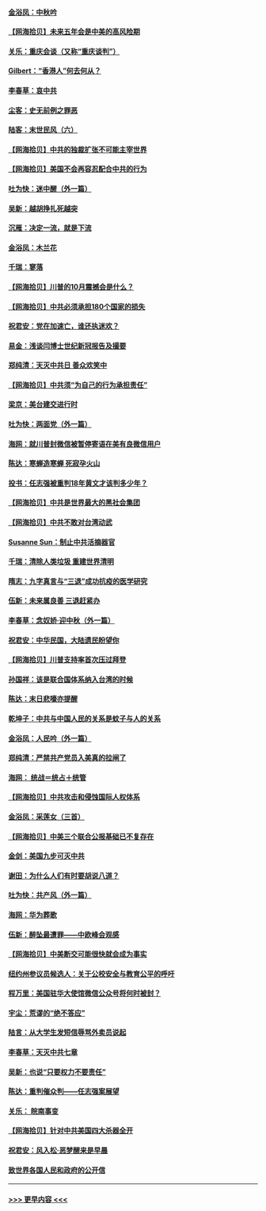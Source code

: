 #### [金浴凤：中秋吟](../pages/nsc993/n12441773.md?t=09301951) 
#### [【网海拾贝】未来五年会是中美的高风险期](../pages/nsc993/n12440760.md?t=09301951) 
#### [关乐：重庆会谈（又称“重庆谈判”）](../pages/nsc993/n12437525.md?t=09301951) 
#### [Gilbert：“香港人”何去何从？](../pages/nsc993/n12435894.md?t=09301951) 
#### [李春草：哀中共](../pages/nsc993/n12435874.md?t=09301951) 
#### [尘客：史无前例之罪恶](../pages/nsc993/n12435762.md?t=09301951) 
#### [陆客：末世民风（六）](../pages/nsc993/n12435354.md?t=09301951) 
#### [【网海拾贝】中共的独裁扩张不可能主宰世界](../pages/nsc993/n12435151.md?t=09301951) 
#### [【网海拾贝】美国不会再容忍配合中共的行为](../pages/nsc993/n12433808.md?t=09301951) 
#### [吐为快：迷中醒（外一篇）](../pages/nsc993/n12433585.md?t=09301951) 
#### [吴新：越胡挣扎死越突](../pages/nsc993/n12433562.md?t=09301951) 
#### [沉雁：决定一流，就是下流](../pages/nsc993/n12432128.md?t=09301951) 
#### [金浴凤：木兰花](../pages/nsc993/n12432124.md?t=09301951) 
#### [千瑞：寥落](../pages/nsc993/n12432071.md?t=09301951) 
#### [【网海拾贝】川普的10月震撼会是什么？](../pages/nsc993/n12431624.md?t=09301951) 
#### [【网海拾贝】中共必须承担180个国家的损失](../pages/nsc993/n12428893.md?t=09301951) 
#### [祝君安：党在加速亡，谁还执迷欢？](../pages/nsc993/n12428652.md?t=09301951) 
#### [易金：浅谈闫博士世纪新冠报告及撮要](../pages/nsc993/n12426822.md?t=09301951) 
#### [郑纯清：天灭中共日 善众欢笑中](../pages/nsc993/n12426784.md?t=09301951) 
#### [【网海拾贝】中共须“为自己的行为承担责任”](../pages/nsc993/n12426067.md?t=09301951) 
#### [梁京：美台建交进行时](../pages/nsc993/n12424066.md?t=09301951) 
#### [吐为快：两面党（外一篇）](../pages/nsc993/n12424043.md?t=09301951) 
#### [海网：就川普封微信被暂停寄语在美有良微信用户](../pages/nsc993/n12424021.md?t=09301951) 
#### [陈达：寒蝉造寒蝉 死寂孕火山](../pages/nsc993/n12423958.md?t=09301951) 
#### [投书：任志强被重判18年黄文才该判多少年？](../pages/nsc993/n12423672.md?t=09301951) 
#### [【网海拾贝】中共是世界最大的黑社会集团](../pages/nsc993/n12423543.md?t=09301951) 
#### [【网海拾贝】中共不敢对台湾动武](../pages/nsc993/n12421418.md?t=09301951) 
#### [Susanne Sun：制止中共活摘器官](../pages/nsc993/n12419654.md?t=09301951) 
#### [千瑞：清除人类垃圾 重建世界清明](../pages/nsc993/n12419414.md?t=09301951) 
#### [隋志：九字真言与“三退”成功抗疫的医学研究](../pages/nsc993/n12419248.md?t=09301951) 
#### [伍新：未来属良善 三退赶紧办](../pages/nsc993/n12418496.md?t=09301951) 
#### [李春草：念奴娇·迎中秋（外一篇）](../pages/nsc993/n12418465.md?t=09301951) 
#### [祝君安：中华民国，大陆遗民盼望你](../pages/nsc993/n12418089.md?t=09301951) 
#### [【网海拾贝】川普支持率首次压过拜登](../pages/nsc993/n12418050.md?t=09301951) 
#### [孙国祥：该是联合国体系纳入台湾的时候](../pages/nsc993/n12417369.md?t=09301951) 
#### [陈达：末日悲嚎亦提醒](../pages/nsc993/n12416736.md?t=09301951) 
#### [乾坤子：中共与中国人民的关系是蚊子与人的关系](../pages/nsc993/n12416632.md?t=09301951) 
#### [金浴凤：人民吟（外一篇）](../pages/nsc993/n12416567.md?t=09301951) 
#### [郑纯清：严禁共产党员入美真的拉闸了](../pages/nsc993/n12416550.md?t=09301951) 
#### [海网： 统战＝统占＋统管](../pages/nsc993/n12416404.md?t=09301951) 
#### [【网海拾贝】中共攻击和侵蚀国际人权体系](../pages/nsc993/n12416250.md?t=09301951) 
#### [金浴凤：采莲女（三首）](../pages/nsc993/n12415517.md?t=09301951) 
#### [【网海拾贝】中美三个联合公报基础已不复存在](../pages/nsc993/n12415054.md?t=09301951) 
#### [金剑：美国九步可灭中共](../pages/nsc993/n12413183.md?t=09301951) 
#### [谢田：为什么人们有时要胡说八道？](../pages/nsc993/n12411861.md?t=09301951) 
#### [吐为快：共产风（外一篇）](../pages/nsc993/n12411761.md?t=09301951) 
#### [海网：华为葬歌](../pages/nsc993/n12410381.md?t=09301951) 
#### [伍新：醉坠最遭罪——中欧峰会观感](../pages/nsc993/n12410364.md?t=09301951) 
#### [【网海拾贝】中美断交可能很快就会成为事实](../pages/nsc993/n12409495.md?t=09301951) 
#### [纽约州参议员候选人：关于公校安全与教育公平的呼吁](../pages/nsc993/n12409228.md?t=09301951) 
#### [程万里：美国驻华大使馆微信公众号将何时被封？](../pages/nsc993/n12407397.md?t=09301951) 
#### [宇尘：荒谬的“绝不答应”](../pages/nsc993/n12407360.md?t=09301951) 
#### [陆言：从大学生发短信辱骂外卖员说起](../pages/nsc993/n12407285.md?t=09301951) 
#### [李春草：天灭中共七章](../pages/nsc993/n12406988.md?t=09301951) 
#### [吴新：也说“只要权力不要责任”](../pages/nsc993/n12406966.md?t=09301951) 
#### [陈达：重判催众判——任志强案展望](../pages/nsc993/n12404540.md?t=09301951) 
#### [关乐： 皖南事变](../pages/nsc993/n12404288.md?t=09301951) 
#### [【网海拾贝】针对中共美国四大杀器全开](../pages/nsc993/n12404172.md?t=09301951) 
#### [祝君安：风入松‧恶梦醒来是早晨](../pages/nsc993/n12401953.md?t=09301951) 
#### [致世界各国人民和政府的公开信](../pages/nsc993/n12401824.md?t=09301951) 

----
#### [ >>> 更早内容 <<< ](../indexes/nsc993-earlier.md)
